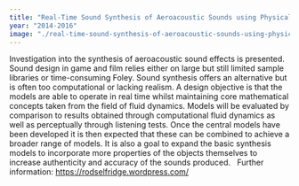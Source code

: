 ```yaml
---
title: "Real-Time Sound Synthesis of Aeroacoustic Sounds using Physically Derived Models"
year: "2014-2016"
image: "./real-time-sound-synthesis-of-aeroacoustic-sounds-using-physically-derived-models.jpg"
---
```

Investigation into the synthesis of aeroacoustic sound effects is presented. Sound design in game and film relies either on large but still limited sample libraries or time-consuming Foley. Sound synthesis offers an alternative but is often too computational or lacking realism. A design objective is that the models are able to operate in real time whilst maintaining core mathematical concepts taken from the field of fluid dynamics. Models will be evaluated by comparison to results obtained through computational fluid dynamics as well as perceptually through listening tests. Once the central models have been developed it is then expected that these can be combined to achieve a broader range of models. It is also a goal to expand the basic synthesis models to incorporate more properties of the objects themselves to increase authenticity and accuracy of the sounds produced.
 
Further information: https://rodselfridge.wordpress.com/